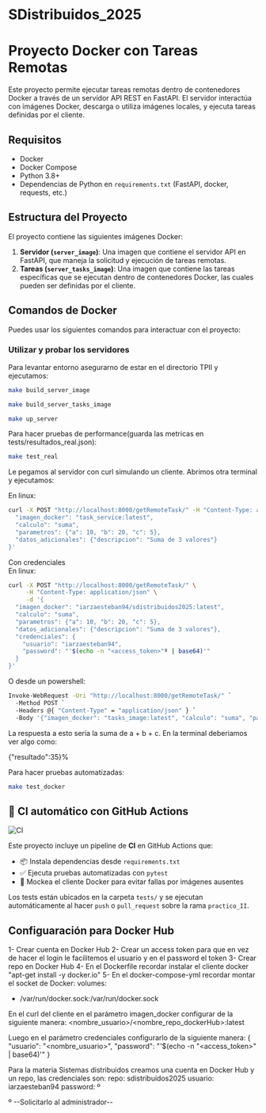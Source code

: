 # SDistribuidos_2025

# Proyecto Docker con Tareas Remotas

Este proyecto permite ejecutar tareas remotas dentro de contenedores Docker a través de un servidor API REST en FastAPI. El servidor interactúa con imágenes Docker, descarga o utiliza imágenes locales, y ejecuta tareas definidas por el cliente.

## Requisitos

- Docker
- Docker Compose
- Python 3.8+
- Dependencias de Python en `requirements.txt` (FastAPI, docker, requests, etc.)

## Estructura del Proyecto

El proyecto contiene las siguientes imágenes Docker:

1. **Servidor (`server_image`)**: Una imagen que contiene el servidor API en FastAPI, que maneja la solicitud y ejecución de tareas remotas.
2. **Tareas (`server_tasks_image`)**: Una imagen que contiene las tareas específicas que se ejecutan dentro de contenedores Docker, las cuales pueden ser definidas por el cliente.

## Comandos de Docker

Puedes usar los siguientes comandos para interactuar con el proyecto:

### Utilizar y probar los servidores

Para levantar entorno asegurarno de estar en el directorio TPII y ejecutamos:

```bash
make build_server_image
```

```bash
make build_server_tasks_image
```

```bash
make up_server
```

Para hacer pruebas de performance(guarda las metricas en tests/resultados_real.json):

```bash
make test_real
```

Le pegamos al servidor con curl simulando un cliente. Abrimos otra terminal y ejecutamos:

En linux:

```bash
curl -X POST "http://localhost:8000/getRemoteTask/" -H "Content-Type: application/json" -d '{
  "imagen_docker": "task_service:latest",
  "calculo": "suma",
  "parametros": {"a": 10, "b": 20, "c": 5},
  "datos_adicionales": {"descripcion": "Suma de 3 valores"}
}'
```

Con credenciales  
En linux:

```bash
curl -X POST "http://localhost:8000/getRemoteTask/" \
     -H "Content-Type: application/json" \
     -d '{
  "imagen_docker": "iarzaesteban94/sdistribuidos2025:latest",
  "calculo": "suma",
  "parametros": {"a": 10, "b": 20, "c": 5},
  "datos_adicionales": {"descripcion": "Suma de 3 valores"},
  "credenciales": {
    "usuario": "iarzaesteban94",
    "password": "'$(echo -n "<access_token>"º | base64)'"
  }
}'
```

O desde un powershell:

```bash
Invoke-WebRequest -Uri "http://localhost:8000/getRemoteTask/" `
  -Method POST `
  -Headers @{ "Content-Type" = "application/json" } `
  -Body '{"imagen_docker": "tasks_image:latest", "calculo": "suma", "parametros": {"a": 10, "b": 20, "c": 5}, "datos_adicionales": {"descripcion": "Suma de 3 valores"}}'
```

La respuesta a esto sería la suma de a + b + c. En la terminal deberiamos ver algo como:

{"resultado":35}%

Para hacer pruebas automatizadas:

```bash
make test_docker
```

## 🧪 CI automático con GitHub Actions

![CI](https://github.com/iarzaesteban/SDistribuidos_2025/actions/workflows/ci.yml/badge.svg?branch=practico_II)

Este proyecto incluye un pipeline de **CI** en GitHub Actions que:

- 📦 Instala dependencias desde `requirements.txt`
- ✅ Ejecuta pruebas automatizadas con `pytest`
- 🧪 Mockea el cliente Docker para evitar fallas por imágenes ausentes

Los tests están ubicados en la carpeta `tests/` y se ejecutan automáticamente al hacer `push` o `pull_request` sobre la rama `practico_II`.

## Configuaración para Docker Hub

1- Crear cuenta en Docker Hub
2- Crear un access token para que en vez de hacer el login le facilitemos el usuario y en el password el token
3- Crear repo en Docker Hub
4- En el Dockerfile recordar instalar el cliente docker "apt-get install -y docker.io"
5- En el docker-compose-yml recordar montar el socket de Docker:
volumes:

- /var/run/docker.sock:/var/run/docker.sock

En el curl del cliente en el parámetro imagen_docker configurar de la siguiente manera:
<nombre_usuario>/<nombre_repo_dockerHub>:latest

Luego en el parámetro credenciales configurarlo de la siguiente manera:
{
"usuario": "<nombre_usuario>",
"password": "'$(echo -n "<access_token>" | base64)'"
}

Para la materia Sistemas distribuidos creamos una cuenta en Docker Hub y un repo, las credenciales son:
repo: sdistribuidos2025
usuario: iarzaesteban94
password: º

º --Solicitarlo al administrador--
